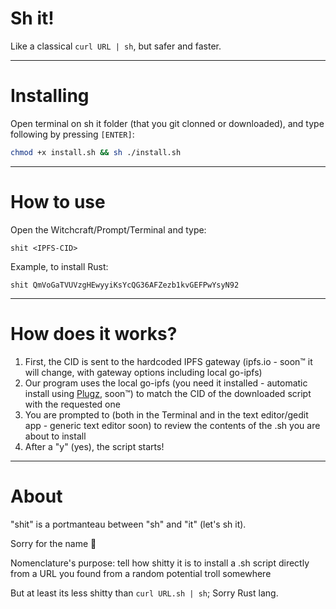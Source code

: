 # Sh it!

Like a classical `curl URL | sh`, but safer and faster.

----

# Installing

Open terminal on sh it folder (that you git clonned or downloaded), and type following by pressing `[ENTER]`:

```sh
chmod +x install.sh && sh ./install.sh
```

----

# How to use

Open the Witchcraft/Prompt/Terminal and type:

`shit <IPFS-CID>`

Example, to install Rust:

`shit QmVoGaTVUVzgHEwyyiKsYcQG36AFZezb1kvGEFPwYsyN92`

----

# How does it works?

1. First, the CID is sent to the hardcoded IPFS gateway (ipfs.io - soon™ it will change, with gateway options including local go-ipfs)
2. Our program uses the local go-ipfs (you need it installed - automatic install using [Plugz](https://github.com/Plasmmer/Plugz), soon™) to match the CID of the downloaded script with the requested one
3. You are prompted to (both in the Terminal and in the text editor/gedit app - generic text editor soon) to review the contents of the .sh you are about to install
4. After a "y" (yes), the script starts!


----

# About

"shit" is a portmanteau between "sh" and "it" (let's sh it).

Sorry for the name 💩

Nomenclature's purpose: tell how shitty it is to install a .sh script directly from a URL you found from a random potential troll somewhere

But at least its less shitty than `curl URL.sh | sh`; Sorry Rust lang.
